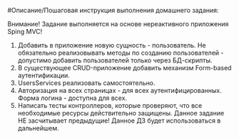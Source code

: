 #Описание/Пошаговая инструкция выполнения домашнего задания:

Внимание! Задание выполняется на основе нереактивного приложения Sping MVC!

1. Добавить в приложение новую сущность - пользователь. Не обязательно реализовывать методы по созданию пользователей - допустимо добавить пользователей только через БД-скрипты.
2. В существующее CRUD-приложение добавить механизм Form-based аутентификации.
3. UsersServices реализовать самостоятельно.
4. Авторизация на всех страницах - для всех аутентифицированных. Форма логина - доступна для всех.
5. Написать тесты контроллеров, которые проверяют, что все необходимые ресурсы действительно защищены.
Данное задание НЕ засчитывает предыдущие!
Данное ДЗ будет использоваться в дальнейшем.
